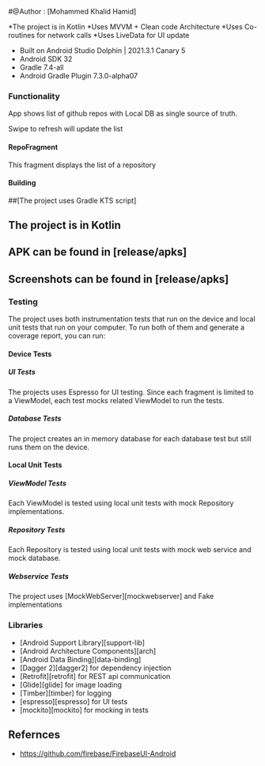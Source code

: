 #@Author : [Mohammed Khalid Hamid]

*The project is in Kotlin
*Uses MVVM + Clean code Architecture
*Uses Co-routines for network calls
*Uses LiveData for UI update
* Built on Android Studio Dolphin | 2021.3.1 Canary 5
* Android SDK 32
* Gradle 7.4-all
* Android Gradle Plugin 7.3.0-alpha07


### Functionality

App shows list of github repos with Local DB as single source of truth.

Swipe to refresh will update the list

#### RepoFragment
This fragment displays the list of a repository


#### Building
##[The project uses Gradle KTS script]
## The project is in Kotlin

## APK can be found in [release/apks]  
## Screenshots can be found in  [release/apks]  



### Testing
The project uses both instrumentation tests that run on the device
and local unit tests that run on your computer.
To run both of them and generate a coverage report, you can run:



#### Device Tests
##### UI Tests
The projects uses Espresso for UI testing. Since each fragment
is limited to a ViewModel, each test mocks related ViewModel to
run the tests.
##### Database Tests
The project creates an in memory database for each database test but still
runs them on the device.

#### Local Unit Tests
##### ViewModel Tests
Each ViewModel is tested using local unit tests with mock Repository
implementations.
##### Repository Tests
Each Repository is tested using local unit tests with mock web service and
mock database.
##### Webservice Tests
The project uses [MockWebServer][mockwebserver] and Fake implementations


### Libraries
* [Android Support Library][support-lib]
* [Android Architecture Components][arch]
* [Android Data Binding][data-binding]
* [Dagger 2][dagger2] for dependency injection
* [Retrofit][retrofit] for REST api communication
* [Glide][glide] for image loading
* [Timber][timber] for logging
* [espresso][espresso] for UI tests
* [mockito][mockito] for mocking in tests

## Refernces

* https://github.com/firebase/FirebaseUI-Android






